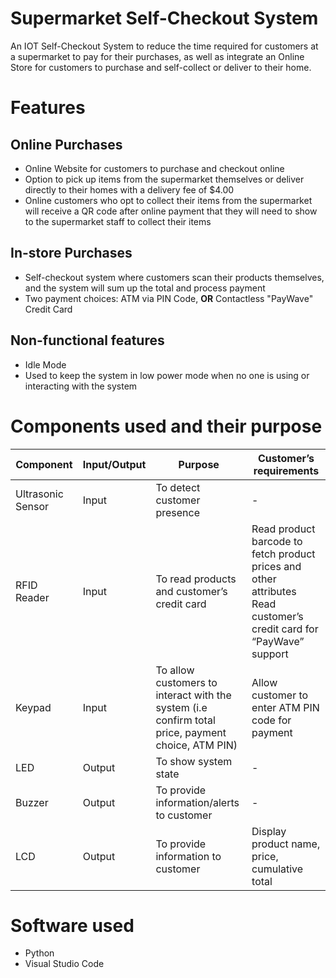 # Supermarket Self-Checkout System

An IOT Self-Checkout System to reduce the time required for customers at a supermarket to pay for their purchases, as well as integrate an Online Store for customers to purchase and self-collect or deliver to their home.

# Features

## Online Purchases

* Online Website for customers to purchase and checkout online
* Option to pick up items from the supermarket themselves or deliver directly to their homes with a delivery fee of $4.00
* Online customers who opt to collect their items from the supermarket will receive a QR code after online payment that they will need to show to the supermarket staff to collect their items

## In-store Purchases

* Self-checkout system where customers scan their products themselves, and the system will sum up the total and process payment
* Two payment choices: ATM via PIN Code, **OR** Contactless "PayWave" Credit Card

## Non-functional features

* Idle Mode
* Used to keep the system in low power mode when no one is using or interacting with the system

# Components used and their purpose

| Component         | Input/Output | Purpose                                                                                           | Customer’s requirements                                                                                             |
|-------------------|--------------|---------------------------------------------------------------------------------------------------|---------------------------------------------------------------------------------------------------------------------|
| Ultrasonic Sensor | Input        | To detect customer presence                                                                       | -                                                                                                                   |
| RFID Reader       | Input        | To read products and customer’s credit card                                                       | Read product barcode to fetch product prices and other attributes Read customer’s credit card for “PayWave” support |
| Keypad            | Input        | To allow customers to interact with the system (i.e confirm total price, payment choice, ATM PIN) | Allow customer to enter ATM PIN code for payment                                                                    |
| LED               | Output       | To show system state                                                                              | -                                                                                                                   |
| Buzzer            | Output       | To provide information/alerts to customer                                                         | -                                                                                                                   |
| LCD               | Output       | To provide information to customer                                                                | Display product name, price, cumulative total                                                                       |

# Software used

* Python
* Visual Studio Code
